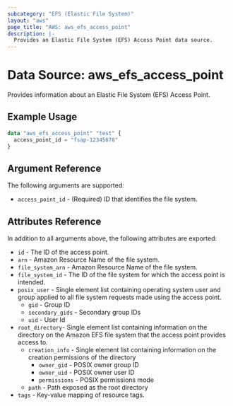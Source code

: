 ```yaml
---
subcategory: "EFS (Elastic File System)"
layout: "aws"
page_title: "AWS: aws_efs_access_point"
description: |-
  Provides an Elastic File System (EFS) Access Point data source.
---
```


# Data Source: aws_efs_access_point

Provides information about an Elastic File System (EFS) Access Point.

## Example Usage

```terraform
data "aws_efs_access_point" "test" {
  access_point_id = "fsap-12345678"
}
```

## Argument Reference

The following arguments are supported:

* `access_point_id` - (Required) ID that identifies the file system.

## Attributes Reference

In addition to all arguments above, the following attributes are exported:

* `id` - The ID of the access point.
* `arn` - Amazon Resource Name of the file system.
* `file_system_arn` - Amazon Resource Name of the file system.
* `file_system_id` - The ID of the file system for which the access point is intended.
* `posix_user` - Single element list containing operating system user and group applied to all file system requests made using the access point.
    * `gid` - Group ID
    * `secondary_gids` - Secondary group IDs
    * `uid` - User Id
* `root_directory`- Single element list containing information on the directory on the Amazon EFS file system that the access point provides access to.
    * `creation_info` - Single element list containing information on the creation permissions of the directory
        * `owner_gid` - POSIX owner group ID
        * `owner_uid` - POSIX owner user ID
        * `permissions` - POSIX permissions mode
    * `path` - Path exposed as the root directory
* `tags` - Key-value mapping of resource tags.
